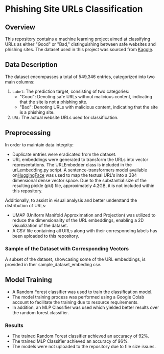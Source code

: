 # Phishing Site URLs Classification

## Overview
This repository contains a machine learning project aimed at classifying URLs as either "Good" or "Bad," distinguishing between safe websites and phishing sites. The dataset used in this project was sourced from [Kaggle](https://www.kaggle.com/datasets/taruntiwarihp/phishing-site-urls).

## Data Description
The dataset encompasses a total of 549,346 entries, categorized into two main columns:
1. `Label`: The prediction target, consisting of two categories:
   - "Good": Denoting safe URLs without malicious content, indicating that the site is not a phishing site.
   - "Bad": Denoting URLs with malicious content, indicating that the site is a phishing site.
2. `URL`: The actual website URLs used for classification.

## Preprocessing
In order to maintain data integrity:
- Duplicate entries were eradicated from the dataset.
- URL embeddings were generated to transform the URLs into vector representations. The URLEmbedder class is included in the url_embedding.py script. A sentence-transformers model available on[HuggingFace](https://huggingface.co/sentence-transformers/all-MiniLM-L6-v2) was used to map the textual URL's into a 384 dimensional dense vector space. Due to the substantial size of the resulting pickle (pkl) file, approximately 4.2GB, it is not included within this repository.

Additionally, to assist in visual analysis and better understand the distribution of URLs:
- UMAP (Uniform Manifold Approximation and Projection) was utilized to reduce the dimensionality of the URL embeddings, enabling a 2D visualization of the dataset.
- A CSV file containing all URLs along with their corresponding labels has been uploaded to this repository.

### Sample of the Dataset with Corresponding Vectors
A subset of the dataset, showcasing some of the URL embeddings, is provided in ther sample_dataset_embeding csv.

## Model Training
- A Random Forest classifier was used to train the classification model.
- The model training process was performed using a Google Colab account to facilitate the training due to resource requirements.
- In addition, an MLP Classifier was used which yielded better results over the random forest classifier.

### Results
- The trained Random Forest classifier achieved an accuracy of 92%.
- The trained MLP Classifier achieved an accuracy of 96%.
- The models were not uploaded to the repository due to file size issues.

